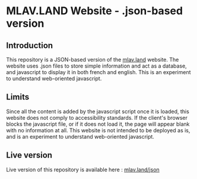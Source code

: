 # MLAV.LAND Website - .json-based version

## Introduction

This repository is a JSON-based version of the [mlav.land](https://mlav.land/) website. The website uses .json files to store simple information and act as a database, and javascript to display it in both french and english. This is an experiment to understand web-oriented javascript.

## Limits

Since all the content is added by the javascript script once it is loaded, this website does not comply to accessibility standards. If the client's browser blocks the javascript file, or if it does not load it, the page will appear blank with no information at all. This website is not intended to be deployed as is, and is an experiment to understand web-oriented javascript.

## Live version

Live version of this repository is available here : [mlav.land/json](https://mlav.land/json/)